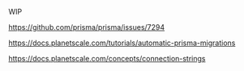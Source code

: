 WIP

https://github.com/prisma/prisma/issues/7294

https://docs.planetscale.com/tutorials/automatic-prisma-migrations

https://docs.planetscale.com/concepts/connection-strings
